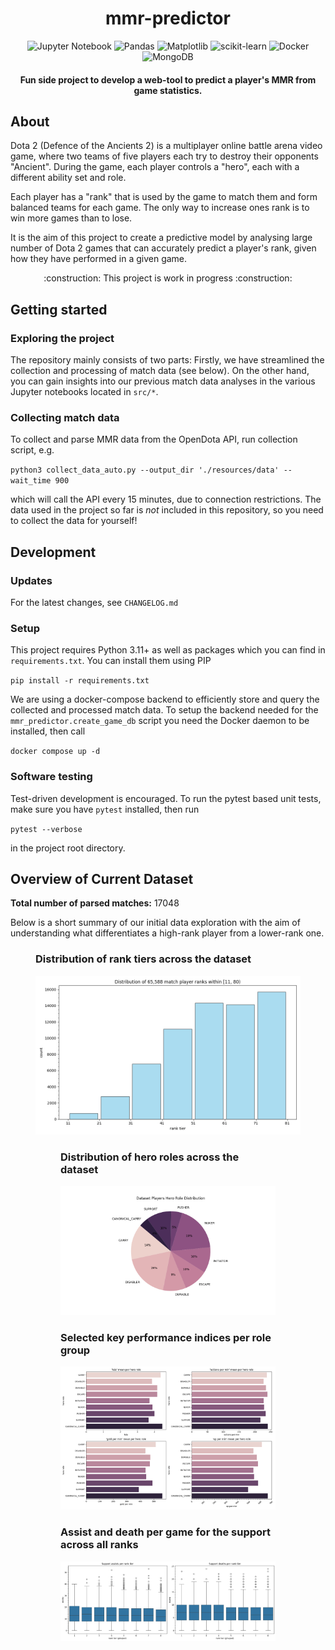 <div align="center">

<h1>mmr-predictor</h1>

![Jupyter Notebook](https://img.shields.io/badge/jupyter-%23FA0F00.svg?style=for-the-badge&logo=jupyter&logoColor=white) ![Pandas](https://img.shields.io/badge/Pandas-150458?logo=pandas&logoColor=fff) ![Matplotlib](https://custom-icon-badges.demolab.com/badge/Matplotlib-71D291?logo=matplotlib&logoColor=fff) ![scikit-learn](https://img.shields.io/badge/scikit--learn-%23F7931E.svg?logo=scikit-learn&logoColor=white) ![Docker](https://img.shields.io/badge/Docker-2496ED?logo=docker&logoColor=fff) ![MongoDB](https://img.shields.io/badge/MongoDB-%234ea94b.svg?logo=mongodb&logoColor=white)

<h4>Fun side project to develop a web-tool to predict a player's MMR from game statistics. </h4>
</div>

## About
Dota 2 (Defence of the Ancients 2) is a multiplayer online battle arena video game, where two teams of five players each try to destroy their opponents "Ancient". During the game, each player controls a "hero", each with a different ability set and role.

Each player has a "rank" that is used by the game to match them and form balanced teams for each game. The only way to increase ones rank is to win more games than to lose. 

It is the aim of this project to create a predictive model by analysing large number of Dota 2 games that can accurately predict a player's rank, given how they have performed in a given game.

<div align="center">:construction: This project is work in progress :construction:</div>

## Getting started
### Exploring the project
The repository mainly consists of two parts: Firstly, we have streamlined the collection and processing of match data (see below). On the other hand, you can gain insights into our previous match data analyses in the various Jupyter notebooks located in `src/*`.

### Collecting match data
To collect and parse MMR data from the OpenDota API, run collection script, e.g.

`python3 collect_data_auto.py --output_dir './resources/data' --wait_time 900`

which will call the API every 15 minutes, due to connection restrictions. The data used in the project so far is _not_ included in this repository, so you need to collect the data for yourself!

## Development
### Updates
For the latest changes, see `CHANGELOG.md`

### Setup
This project requires Python 3.11+ as well as packages which you can find in `requirements.txt`. You can install them using PIP

`pip install -r requirements.txt`

We are using a docker-compose backend to efficiently store and query the collected and processed match data. To setup the backend needed for the `mmr_predictor.create_game_db` script you need the Docker daemon to be installed, then call

`docker compose up -d`

### Software testing
Test-driven development is encouraged. To run the pytest based unit tests, make sure you have `pytest` installed, then run

`pytest --verbose`

in the project root directory.

## Overview of Current Dataset

**Total number of parsed matches:** 17048

Below is a short summary of our initial data exploration with the aim of understanding what differentiates a high-rank player from a lower-rank one.

<figure>
    <h3> Distribution of rank tiers across the dataset</h3>
    <img src="resources/plots/initial_feature_selection/rank_tiers_distribution.png" alt="Rank tier distribution">
<figure>
    <h3>Distribution of hero roles across the dataset</h3>
    <img src="resources/plots/initial_feature_selection/hero_role_distr.png" alt="Hero role distribution">
</figure>

<figure>
    <h3>Selected key performance indices per role group</h3>
    <img src="resources/plots/initial_feature_selection/all_stats_mean_per_role_grid.png" alt="Selected key performance indices (KPI) per role group">
</figure>
<figure>
    <h3>Assist and death per game for the support across all ranks</h3>
    <img src="resources/plots/support_feature_exploration/assist_death_per_rank_all.png" alt ="Selected statistics for the support class">
</figure>